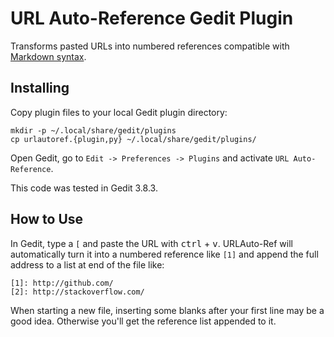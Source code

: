 URL Auto-Reference Gedit Plugin
===============================


Transforms pasted URLs into numbered references compatible with [Markdown syntax][3].


## Installing

Copy plugin files to your local Gedit plugin directory:

    mkdir -p ~/.local/share/gedit/plugins
    cp urlautoref.{plugin,py} ~/.local/share/gedit/plugins/


Open Gedit, go to `Edit -> Preferences -> Plugins` and activate
`URL Auto-Reference`.

This code was tested in Gedit 3.8.3.


## How to Use

In Gedit, type a `[` and paste the URL with 
<kbd>ctrl</kbd> + <kbd>v</kbd>. URLAuto-Ref will automatically turn it into a numbered reference like `[1]` and append the full address to a list at end of the file like:

    [1]: http://github.com/
    [2]: http://stackoverflow.com/

When starting a new file, inserting some blanks after your first line may be a good idea. Otherwise you'll get the reference list appended to it.

[3]: http://daringfireball.net/projects/markdown/syntax#link

